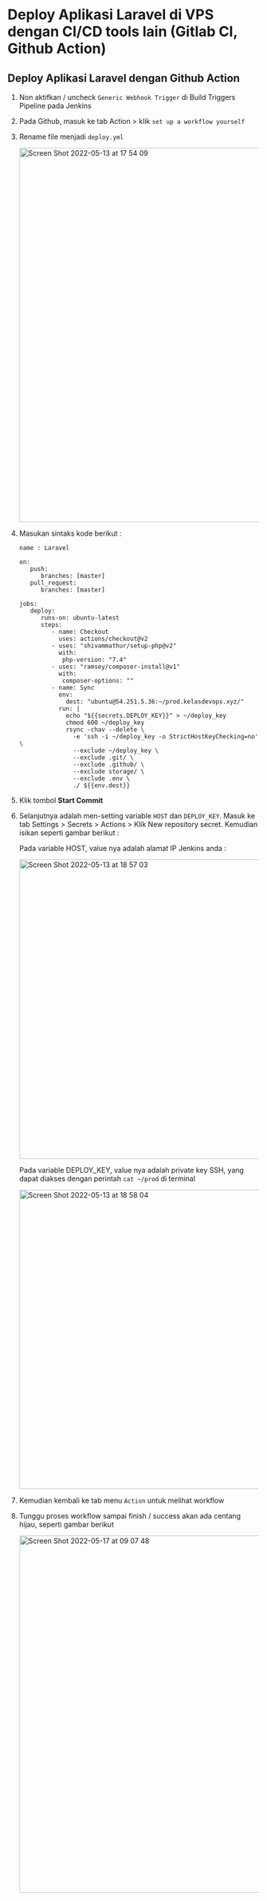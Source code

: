 # Deploy Aplikasi Laravel di VPS dengan CI/CD tools lain (Gitlab CI, Github Action)

## Deploy Aplikasi Laravel dengan Github Action

1. Non aktifkan / uncheck `Generic Webhook Trigger` di Build Triggers Pipeline pada Jenkins
2. Pada Github, masuk ke tab Action > klik `set up a workflow yourself`
3. Rename file menjadi `deploy.yml`

   <img width="750" alt="Screen Shot 2022-05-13 at 17 54 09" src="https://user-images.githubusercontent.com/38523284/168269143-9cad9441-bd9f-475f-87b8-f446863076ff.png">

4. Masukan sintaks kode berikut :
   ```
   name : Laravel
   
   on:
      push:
         branches: [master]
      pull_request:
         branches: [master]
         
   jobs:
      deploy:
         runs-on: ubuntu-latest
         steps:
            - name: Checkout
              uses: actions/checkout@v2
            - uses: "shivammathur/setup-php@v2"
              with:
               php-version: "7.4"
            - uses: "ramsey/composer-install@v1"
              with:
               composer-options: ""
            - name: Sync
              env:
                dest: "ubuntu@54.251.5.36:~/prod.kelasdevops.xyz/"
              run: |
                echo "${{secrets.DEPLOY_KEY}}" > ~/deploy_key
                chmod 600 ~/deploy_key
                rsync -chav --delete \
                  -e 'ssh -i ~/deploy_key -o StrictHostKeyChecking=no' \
                  --exclude ~/deploy_key \
                  --exclude .git/ \
                  --exclude .github/ \
                  --exclude storage/ \
                  --exclude .env \
                  ./ ${{env.dest}}
   ```

5. Klik tombol **Start Commit**
6. Selanjutnya adalah men-setting variable `HOST` dan `DEPLOY_KEY`. Masuk ke tab Settings > Secrets > Actions > Klik New repository secret. Kemudian isikan seperti gambar berikut :
   
   Pada variable HOST, value nya adalah alamat IP Jenkins anda :
   
   <img width="600" alt="Screen Shot 2022-05-13 at 18 57 03" src="https://user-images.githubusercontent.com/38523284/168278462-74e4a1ec-b390-47d0-9390-7e7764f1d661.png">
   
   Pada variable DEPLOY_KEY, value nya adalah private key SSH, yang dapat diakses dengan perintah `cat ~/prod` di terminal
   
   <img width="600" alt="Screen Shot 2022-05-13 at 18 58 04" src="https://user-images.githubusercontent.com/38523284/168278877-4a8bf4df-68cb-46e9-8b80-aa711712c23f.png">

7. Kemudian kembali ke tab menu `Action` untuk melihat workflow
8. Tunggu proses workflow sampai finish / success akan ada centang hijau, seperti gambar berikut
   
   <img width="716" alt="Screen Shot 2022-05-17 at 09 07 48" src="https://user-images.githubusercontent.com/38523284/168713801-d80e209a-3f94-4b97-9435-22525ff86f33.png">

